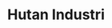 ---
title : Hutan Industri
linkurl: https://kutt.it/njCqOd
fitur: aspekpajak
category: aspekpajak
createdTime : 31/07/2019
modifiedTime : 20/01/2020
topik: Versi Lengkap
img: wood.png
---